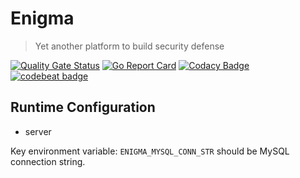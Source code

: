 # Enigma

> Yet another platform to build security defense

[![Quality Gate Status](https://sonarcloud.io/api/project_badges/measure?project=cyw0ng_enigma&metric=alert_status)](https://sonarcloud.io/dashboard?id=cyw0ng_enigma)
[![Go Report Card](https://goreportcard.com/badge/github.com/cyw0ng/enigma)](https://goreportcard.com/report/github.com/cyw0ng/enigma)
[![Codacy Badge](https://api.codacy.com/project/badge/Grade/d9c90b56295645ab915f86d757b00182)](https://app.codacy.com/manual/dev.cyw0ng/enigma?utm_source=github.com&utm_medium=referral&utm_content=cyw0ng/enigma&utm_campaign=Badge_Grade_Dashboard)
[![codebeat badge](https://codebeat.co/badges/e449f196-7ac9-4536-9c8f-88123eaf94e9)](https://codebeat.co/projects/github-com-cyw0ng-enigma-master)

## Runtime Configuration

- server

Key environment variable: `ENIGMA_MYSQL_CONN_STR` should be MySQL connection string.